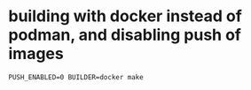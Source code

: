 # building with docker instead of podman, and disabling push of images

```
PUSH_ENABLED=0 BUILDER=docker make
```
